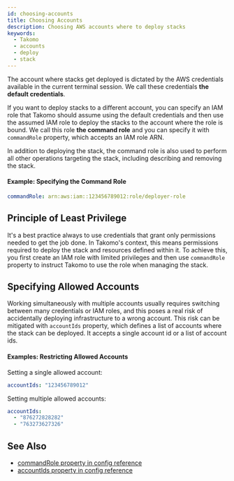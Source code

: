 ```yaml
---
id: choosing-accounts
title: Choosing Accounts
description: Choosing AWS accounts where to deploy stacks
keywords:
  - Takomo
  - accounts
  - deploy
  - stack
---
```


The account where stacks get deployed is dictated by the AWS credentials available in the current terminal session. We call these credentials **the default credentials**.

If you want to deploy stacks to a different account, you can specify an IAM role that Takomo should assume using the default credentials and then use the assumed IAM role to deploy the stacks to the account where the role is bound. We call this role **the command role** and you can specify it with `commandRole` property, which accepts an IAM role ARN.

In addition to deploying the stack, the command role is also used to perform all other operations targeting the stack, including describing and removing the stack.

#### Example: Specifying the Command Role

```yaml
commandRole: arn:aws:iam::123456789012:role/deployer-role
```

## Principle of Least Privilege

It's a best practice always to use credentials that grant only permissions needed to get the job done. In Takomo's context, this means permissions required to deploy the stack and resources defined within it. To achieve this, you first create an IAM role with limited privileges and then use `commandRole` property to instruct Takomo to use the role when managing the stack.

## Specifying Allowed Accounts

Working simultaneously with multiple accounts usually requires switching between many credentials or IAM roles, and this poses a real risk of accidentally deploying infrastructure to a wrong account. This risk can be mitigated with `accountIds` property, which defines a list of accounts where the stack can be deployed. It accepts a single account id or a list of account ids.

#### Examples: Restricting Allowed Accounts

Setting a single allowed account:

```yaml
accountIds: "123456789012"
```

Setting multiple allowed accounts:

```yaml
accountIds:
  - "876272828282"
  - "763273627326"
```
## See Also

- [commandRole property in config reference](/docs/config-reference/stacks#commandRole)
- [accountIds property in config reference](/docs/config-reference/stacks#accountIds)